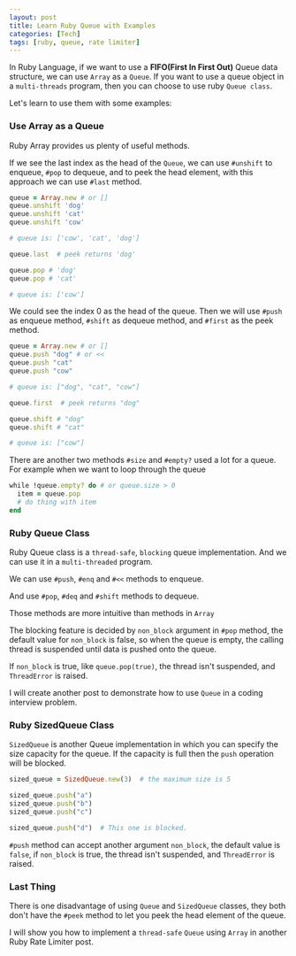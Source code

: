 ```yaml
---
layout: post
title: Learn Ruby Queue with Examples
categories: [Tech]
tags: [ruby, queue, rate limiter]
---
```

In Ruby Language, if we want to use a **FIFO(First In First Out)** Queue data structure, we can use `Array` as a `Queue`. If you want to use a queue object in a `multi-threads` program, then you can choose to use ruby `Queue class`.

Let's learn to use them with some examples:

### Use Array as a Queue
Ruby Array provides us plenty of useful methods.

If we see the last index as the head of the `Queue`, we can use `#unshift` to enqueue, `#pop` to dequeue, and to peek the head element, with this approach we can use `#last` method.

```ruby
queue = Array.new # or []
queue.unshift 'dog'
queue.unshift 'cat'
queue.unshift 'cow'

# queue is: ['cow', 'cat', 'dog']

queue.last  # peek returns 'dog'

queue.pop # 'dog'
queue.pop # 'cat'

# queue is: ['cow']
```

We could see the index 0 as the head of the queue. Then we will use `#push` as enqueue method, `#shift` as dequeue method, and `#first` as the peek method.

```ruby
queue = Array.new # or []
queue.push "dog" # or <<
queue.push "cat"
queue.push "cow"

# queue is: ["dog", "cat", "cow"]

queue.first  # peek returns "dog"

queue.shift # "dog"
queue.shift # "cat"

# queue is: ["cow"]
```
There are another two methods `#size` and `#empty?` used a lot for a queue.
For example when we want to loop through the queue

```ruby
while !queue.empty? do # or queue.size > 0
  item = queue.pop
  # do thing with item
end
```
### Ruby Queue Class
Ruby Queue class is a `thread-safe`, `blocking` queue implementation. And we can use it in a `multi-threaded` program.

We can use `#push`, `#enq` and `#<<` methods to enqueue.

And use `#pop`, `#deq` and `#shift` methods to dequeue.

Those methods are more intuitive than methods in `Array`

The blocking feature is decided by `non_block` argument in `#pop` method, the default value for `non_block` is false, so when the queue is empty, the calling thread is suspended until data is pushed onto the queue.

If `non_block` is true, like `queue.pop(true)`, the thread isn't suspended, and `ThreadError` is raised.

I will create another post to demonstrate how to use `Queue` in a coding interview problem.

### Ruby SizedQueue Class
`SizedQueue` is another Queue implementation in which you can specify the size capacity for the queue. If the capacity is full then the `push` operation will be blocked.

```ruby
sized_queue = SizedQueue.new(3)  # the maximum size is 5

sized_queue.push("a")
sized_queue.push("b")
sized_queue.push("c")

sized_queue.push("d")  # This one is blocked.
```
`#push` method can accept another argument `non_block`, the default value is `false`, if `non_block` is true, the thread isn't suspended, and `ThreadError` is raised.

### Last Thing
There is one disadvantage of using `Queue` and `SizedQueue` classes, they both don't have the `#peek` method to let you peek the head element of the queue.

I will show you how to implement a `thread-safe` `Queue` using `Array` in another Ruby Rate Limiter post.
